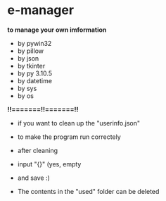 # e-manager
**to manage your own imformation**

- by pywin32
- by pillow
- by json
- by tkinter
- by py 3.10.5
- by datetime
- by sys
- by os

**!!=======!!=======!!**
- if you want to clean up the "userinfo.json"
- to make the program run correctely
- after cleaning
- input "{}" (yes, empty
- and save :)

- The contents in the "used" folder can be deleted
